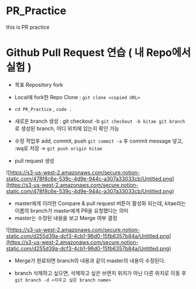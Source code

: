 # PR_Practice

this is PR practice

# Github Pull Request 연습 ( 내 Repo에서 실험 )

- 목표 Repository fork

- Local에 fork한 Repo Clone : `git clone <copied URL>`

- `cd PR_Practice` , `code .`

- 새로운 branch 생성 : git checkout -b <branch name>
`git checkout -b kitae
git branch` 로 생성된 branch, 어디 위치에 있는지 확인 가능

- 수정 작업후 add, commit, push
`git commit -a` 후 commit message 넣고, :wq로 저장 → `git push origin kitae`

- pull request 생성

![https://s3-us-west-2.amazonaws.com/secure.notion-static.com/478f8c6e-539c-4d9e-944c-a307a33033cb/Untitled.png](https://s3-us-west-2.amazonaws.com/secure.notion-static.com/478f8c6e-539c-4d9e-944c-a307a33033cb/Untitled.png)

- master에게 이러한 Compare & pull request 버튼이 활성화 되는데, kitae라는 이름의 branch가 master에게 PR을 요청했다는 의미
- master는 수정된 내용을 보고 Merge 여부 결정

![https://s3-us-west-2.amazonaws.com/secure.notion-static.com/d255d39a-dcf3-4cb1-96d0-15fb6357b84a/Untitled.png](https://s3-us-west-2.amazonaws.com/secure.notion-static.com/d255d39a-dcf3-4cb1-96d0-15fb6357b84a/Untitled.png)

- Merge가 완료되면 branch의 내용과 같이 master의 내용이 수정된다.

- branch 삭제하고 싶으면, 삭제하고 싶은 브랜치 위치가 아닌 다른 위치로 이동 후
`git branch -d <지우고 싶은 branch name>`
